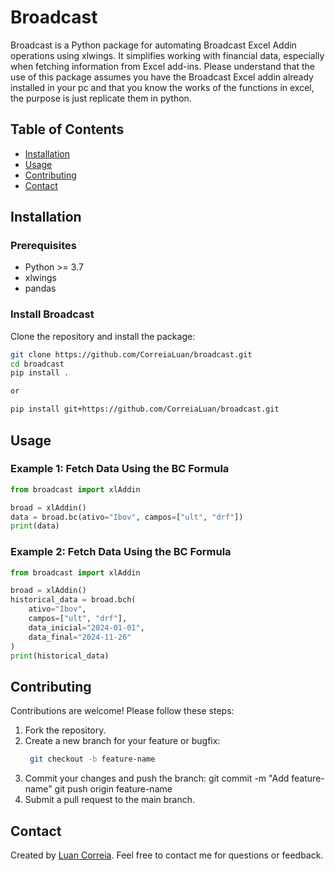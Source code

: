# Broadcast

Broadcast is a Python package for automating Broadcast Excel Addin operations using xlwings. It simplifies working with financial data, especially when fetching information from Excel add-ins. Please understand that the use of this package assumes you have the Broadcast Excel addin already installed in your pc and that you know the works of the functions in excel, the purpose is just replicate them in python.

## Table of Contents
- [Installation](#installation)
- [Usage](#usage)
- [Contributing](#contributing)
- [Contact](#contact)

## Installation

### Prerequisites
- Python >= 3.7
- xlwings
- pandas

### Install Broadcast
Clone the repository and install the package:
```bash
git clone https://github.com/CorreiaLuan/broadcast.git
cd broadcast
pip install .

or 

pip install git+https://github.com/CorreiaLuan/broadcast.git
```

## Usage

### Example 1: Fetch Data Using the BC Formula
```python
from broadcast import xlAddin

broad = xlAddin()
data = broad.bc(ativo="Ibov", campos=["ult", "drf"])
print(data)
```

### Example 2: Fetch Data Using the BC Formula
```python
from broadcast import xlAddin

broad = xlAddin()
historical_data = broad.bch(
    ativo="Ibov",
    campos=["ult", "drf"],
    data_inicial="2024-01-01",
    data_final="2024-11-26"
)
print(historical_data)
```

## Contributing
Contributions are welcome! Please follow these steps:

1. Fork the repository.
2. Create a new branch for your feature or bugfix:
   ```bash
    git checkout -b feature-name
3. Commit your changes and push the branch:
    git commit -m "Add feature-name"
    git push origin feature-name
4. Submit a pull request to the main branch.

## Contact
Created by [Luan Correia](mailto:luan.a.correialive@gmail.com). Feel free to contact me for questions or feedback.

